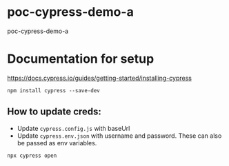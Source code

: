 # poc-cypress-demo-a
poc-cypress-demo-a


# Documentation for setup
https://docs.cypress.io/guides/getting-started/installing-cypress

```
npm install cypress --save-dev
```



## How to update creds:
- Update `cypress.config.js` with baseUrl
- Update `cypress.env.json` with username and password. These can also be passed as env variables.



```
npx cypress open
```
